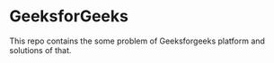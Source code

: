 # GeeksforGeeks
This repo contains the some problem of Geeksforgeeks platform and solutions of that.

